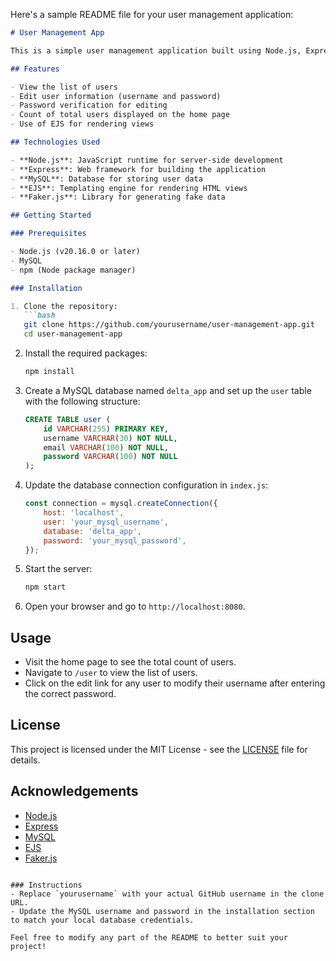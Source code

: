 Here's a sample README file for your user management application:

```markdown
# User Management App

This is a simple user management application built using Node.js, Express, MySQL, and EJS for templating. The application allows users to view, edit, and manage user accounts. It also utilizes the Faker.js library to generate random user data.

## Features

- View the list of users
- Edit user information (username and password)
- Password verification for editing
- Count of total users displayed on the home page
- Use of EJS for rendering views

## Technologies Used

- **Node.js**: JavaScript runtime for server-side development
- **Express**: Web framework for building the application
- **MySQL**: Database for storing user data
- **EJS**: Templating engine for rendering HTML views
- **Faker.js**: Library for generating fake data

## Getting Started

### Prerequisites

- Node.js (v20.16.0 or later)
- MySQL
- npm (Node package manager)

### Installation

1. Clone the repository:
   ```bash
   git clone https://github.com/yourusername/user-management-app.git
   cd user-management-app
   ```

2. Install the required packages:
   ```bash
   npm install
   ```

3. Create a MySQL database named `delta_app` and set up the `user` table with the following structure:

   ```sql
   CREATE TABLE user (
       id VARCHAR(255) PRIMARY KEY,
       username VARCHAR(30) NOT NULL,
       email VARCHAR(100) NOT NULL,
       password VARCHAR(100) NOT NULL
   );
   ```

4. Update the database connection configuration in `index.js`:
   ```javascript
   const connection = mysql.createConnection({
       host: 'localhost',
       user: 'your_mysql_username',
       database: 'delta_app',
       password: 'your_mysql_password',
   });
   ```

5. Start the server:
   ```bash
   npm start
   ```

6. Open your browser and go to `http://localhost:8080`.

## Usage

- Visit the home page to see the total count of users.
- Navigate to `/user` to view the list of users.
- Click on the edit link for any user to modify their username after entering the correct password.

## License

This project is licensed under the MIT License - see the [LICENSE](LICENSE) file for details.

## Acknowledgements

- [Node.js](https://nodejs.org/)
- [Express](https://expressjs.com/)
- [MySQL](https://www.mysql.com/)
- [EJS](https://ejs.co/)
- [Faker.js](https://fakerjs.dev/)
```

### Instructions
- Replace `yourusername` with your actual GitHub username in the clone URL.
- Update the MySQL username and password in the installation section to match your local database credentials. 

Feel free to modify any part of the README to better suit your project!
